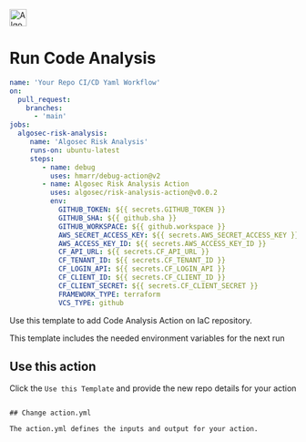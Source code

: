 <p align="left">
  <a href="https://www.algosec.com"><img height="30" alt="Algosec" src="https://raw.githubusercontent.com/algosec/action-test/develop/icons/critical.png"></a>
</p>

# Run Code Analysis

```yaml
name: 'Your Repo CI/CD Yaml Workflow'
on:
  pull_request:
    branches:
      - 'main'
jobs:
  algosec-risk-analysis:
     name: 'Algosec Risk Analysis'
     runs-on: ubuntu-latest
     steps:
        - name: debug
          uses: hmarr/debug-action@v2
        - name: Algosec Risk Analysis Action
          uses: algosec/risk-analysis-action@v0.0.2
          env:
            GITHUB_TOKEN: ${{ secrets.GITHUB_TOKEN }}
            GITHUB_SHA: ${{ github.sha }}
            GITHUB_WORKSPACE: ${{ github.workspace }}
            AWS_SECRET_ACCESS_KEY: ${{ secrets.AWS_SECRET_ACCESS_KEY }}
            AWS_ACCESS_KEY_ID: ${{ secrets.AWS_ACCESS_KEY_ID }}
            CF_API_URL: ${{ secrets.CF_API_URL }}
            CF_TENANT_ID: ${{ secrets.CF_TENANT_ID }}
            CF_LOGIN_API: ${{ secrets.CF_LOGIN_API }}
            CF_CLIENT_ID: ${{ secrets.CF_CLIENT_ID }}
            CF_CLIENT_SECRET: ${{ secrets.CF_CLIENT_SECRET }}
            FRAMEWORK_TYPE: terraform
            VCS_TYPE: github
```

Use this template to add Code Analysis Action on IaC repository.

This template includes the needed environment variables for the next run

## Use this action

Click the `Use this Template` and provide the new repo details for your action

```

## Change action.yml

The action.yml defines the inputs and output for your action.
